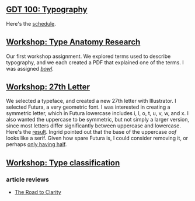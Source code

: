 ## [GDT 100: Typography](http://www.wccnet.edu/academics/classes/information/view/class/GDT%20100/)

Here's the [schedule](Handouts/_GDT100-01_Schedule.pdf).

## [Workshop: Type Anatomy Research](Type_Anatomy_Research.pdf)

Our first workshop assignment. We explored terms used to describe typography, and we each created a PDF that explained one of the terms. I was assigned [*bowl*](pbenson_bowl.pdf).

## [Workshop: 27th Letter](https://rawgit.com/pbenson/wcc/master/GDT100/Handouts/WORKSHOPS/03_27thletter.pdf)

We selected a typeface, and created a new 27th letter with Illustrator. I selected Futura, a very geometric font. I was interested in creating a symmetric letter, which in Futura lowercase includes i, l, o, t, u, v, w, and x. I also wanted the uppercase to be symmetric, but not simply a larger version, since most letters differ significantly between uppercase and lowercase. Here's the [result](https://rawgit.com/pbenson/wcc/master/GDT100/Handouts/WORKSHOPS/27th_benson.pdf). Ingrid pointed out that the base of the uppercase <em>oof</em> looks like a serif. Given how spare Futura is, I could consider removing it, or perhaps [only having half](https://rawgit.com/pbenson/wcc/master/GDT100/Handouts/WORKSHOPS/27th_benson_v1.pdf).

## [Workshop: Type classification](https://rawgit.com/pbenson/wcc/master/GDT100/Handouts/WORKSHOPS/04_classification.pdf)

### article reviews

* [The Road to Clarity](the_road_to_clarity_notes.MD)
